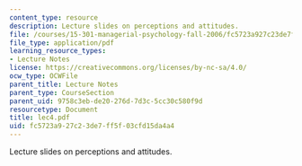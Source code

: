 ```yaml
---
content_type: resource
description: Lecture slides on perceptions and attitudes.
file: /courses/15-301-managerial-psychology-fall-2006/fc5723a927c23de7ff5f03cfd15da4a4_lec4.pdf
file_type: application/pdf
learning_resource_types:
- Lecture Notes
license: https://creativecommons.org/licenses/by-nc-sa/4.0/
ocw_type: OCWFile
parent_title: Lecture Notes
parent_type: CourseSection
parent_uid: 9758c3eb-de20-276d-7d3c-5cc30c580f9d
resourcetype: Document
title: lec4.pdf
uid: fc5723a9-27c2-3de7-ff5f-03cfd15da4a4
---
```

Lecture slides on perceptions and attitudes.
